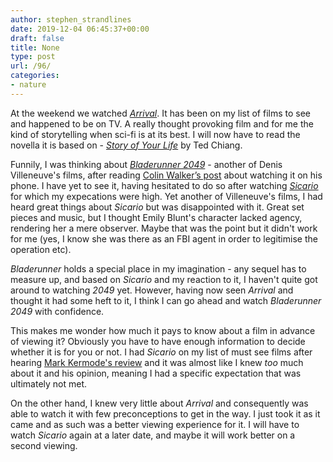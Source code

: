 ```yaml
---
author: stephen_strandlines
date: 2019-12-04 06:45:37+00:00
draft: false
title: None
type: post
url: /96/
categories:
- nature
---
```


At the weekend we watched [_Arrival_](https://m.imdb.com/title/tt2543164/?ref=m_nv_sr_1). It has been on my list of films to see and happened to be on TV. A really thought provoking film and for me the kind of storytelling when sci-fi is at its best. I will now have to read the novella it is based on - [_Story of Your Life_](https://en.wikipedia.org/wiki/Story_of_Your_Life) by Ted Chiang.

Funnily, I was thinking about [_Bladerunner 2049_](https://m.imdb.com/title/tt1856101/) - another of Denis Villeneuve's films, after reading [Colin Walker’s post](https://colinwalker.blog/2019/11/28/) about watching it on his phone. I have yet to see it, having hesitated to do so after watching [_Sicario_](https://www.imdb.com/title/tt3397884/) for which my expecations were high. Yet another of Villeneuve's films, I had heard great things about _Sicario_ but was disappointed with it. Great set pieces and music, but I thought Emily Blunt's character lacked agency, rendering her a mere observer. Maybe that was the point but it didn't work for me (yes, I know she was there as an FBI agent in order to legitimise the operation etc).

_Bladerunner_ holds a special place in my imagination - any sequel has to measure up, and based on _Sicario_ and my reaction to it, I haven't quite got around to watching _2049_ yet. However, having now seen _Arrival_ and thought it had some heft to it, I think I can go ahead and watch _Bladerunner 2049_ with confidence.

This makes me wonder how much it pays to know about a film in advance of viewing it? Obviously you have to have enough information to decide whether it is for you or not. I had _Sicario_ on my list of must see films after hearing [Mark Kermode's review](https://www.bbc.co.uk/programmes/p034t459) and it was almost like I knew _too_ much about it and his opinion, meaning I had a specific expectation that was ultimately not met.

On the other hand, I knew very little about _Arrival_ and consequently was able to watch it with few preconceptions to get in the way. I just took it as it came and as such was a better viewing experience for it. I will have to watch _Sicario_ again at a later date, and maybe it will work better on a second viewing.
